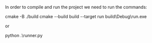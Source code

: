 In order to compile and run the project we need to run the commands:

cmake -B ./build
cmake --build build --target run
build\Debug\run.exe

or

python .\runner.py
